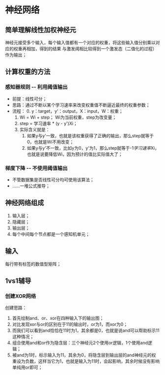 # 神经网络

## 简单理解线性加权神经元
神经元接受多个输入，每个输入值都有一个对应的权重，将这些输入值分别乘以对应的权重再相加，得到的结果
与激发阈相比较得到一个激发态（二值化的过程）作为输出；

## 计算权重的方法
### 感知器规则 -- 利用阈值输出
* 前提：线性可分；
* 思路：通过不断以某个学习速率来改变权重值不断逼近最终的权重参数；
* 流程：
    0. y：target，y'：output，X：input，W：权重；
    1. Wi = Wi + step； Wi为当前权重，step为改变量；
    2. step = 学习速率 * (y - y')Xi；
    3. 实际含义就是：
        1. 如果y与y'一致，也就是该权重获得了正确的输出，那么step就等于0，也就是Wi不用改变；
        2. 如果y与y'不一致，比如y为0，y'为1，那么step就等于-1*学习速率*Xi，也就是说要降低Wi，因为预计的值比实际值大了；

### 梯度下降 -- 不使用阈值输出
* 不管数据集是否线性可分均可使用该算法；
* ......一堆公式推导；

## 神经网络组成
1. 输入层；
2. 隐藏层；
3. 输出层；
4. 每个中间每个节点都是一个感知机单元；

## 输入
每行带有标签的数值型矩阵；

## 1vs1辅导
### 创建XOR网络
创建思路：
1. 首先绘制and、or、xor在四种输入下的输出图；
2. 对比发现xor与or的区别在于11的输出时，or为1，而xor为0；
3. 而我们可以看到and恰恰在11时为1，其余都是0，也就是说and可以帮助标示11这种情况；
4. 组合使用and和or作为隐含层：三个神经元2个使用or逻辑，1个使用and逻辑；
5. 被and为1时，标示输入为11，其余为0，将隐含层到输出层的and神经元的权重设为负数，这样当它为1，也就是输入为11时，会起影响，其余时候没有影响单纯用or即可；


### 
